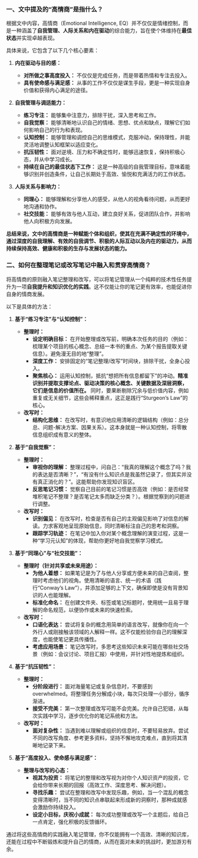 
### 一、文中提及的“高情商”是指什么？

根据文中内容，高情商（Emotional Intelligence, EQ）并不仅仅是情绪控制，而是一种涵盖了**自我管理、人际关系和内在驱动**的综合能力，旨在使个体维持在**最佳状态**并实现卓越表现。

具体来说，它包含了以下几个核心要素：

1. **内在驱动与目的感：**
    
    - **对所做之事高度投入：** 不仅仅是完成任务，而是带着热情和专注去投入。
    - **具有使命感与满足感：** 从事的工作不仅仅是谋生手段，更是一种实现自身价值和获得内心满足的途径。
2. **自我管理与调适能力：**
    
    - **练习专注：** 能够集中注意力，排除干扰，深入思考和工作。
    - **自我觉察：** 能够清晰地认识自己的情绪、思想、优点和缺点，理解它们如何影响自己的行为和表现。
    - **认知控制：** 能够管理和调控自己的思维模式，克服冲动，保持理性，并能灵活地调整认知框架以适应变化。
    - **抗压韧性：** 面对逆境、压力和不确定性时，能够迅速恢复，保持积极心态，并从中学习成长。
    - **持续在自己的最佳状态下工作：** 这是一种高级的自我管理目标，意味着能够识别并创造条件，让自己长期处于高效、愉悦和充满活力的工作状态。
3. **人际关系与影响力：**
    
    - **同理心：** 能够理解和分享他人的感受，从他人的视角看待问题，从而更好地沟通和协作。
    - **社交技能：** 能够有效与他人互动，建立良好关系，促进团队合作，并影响他人向积极方向发展。

**总结来说，文中的高情商是一种赋能个体和组织，使其在充满不确定性的环境中，通过深度的自我理解、有效的自我调节、积极的人际互动以及内在的驱动力，从而持续保持高效、健康和积极的生存与发展状态的能力。**

### 二、如何在整理笔记或改写笔记中融入和贯穿高情商？

将高情商的原则融入笔记整理和改写，可以将笔记管理从一个纯粹的技术性任务提升为一项**自我提升和知识优化的实践**。这不仅能让你的笔记更有效率，也能促进你自身的情商发展。

以下是具体的方法：

1. **基于“练习专注”与“认知控制”：**
    
    - **整理时：**
        - **设定明确目标：** 在开始整理或改写前，明确本次任务的目的（例如：梳理某个项目的核心概念、总结一本书的重点、为某个报告提取关键信息）。避免漫无目的地“整理”。
        - **深度工作：** 安排固定的“笔记整理/改写”时间块，排除干扰，全身心投入。
        - **聚焦核心：** 运用认知控制，抵抗“想把所有信息都留下”的冲动。**精准识别并提取支撑论点、驱动决策的核心概念、关键数据及深层洞察，它们是信息的价值所在。** 同时，要果断剔除冗余与低价值内容，例如重复或无关细节，这些会稀释重点，这正是践行“Sturgeon’s Law”的核心。
    - **改写时：**
        - **结构化思维：** 在改写时，有意识地应用清晰的逻辑结构（例如：总分总、问题-解决方案、因果关系）。这本身就是一种认知控制，将零散信息组织成有意义的整体。
2. **基于“自我觉察”：**
    
    - **整理时：**
        - **审视你的理解：** 整理过程中，问自己：“我真的理解这个概念了吗？我的表达是否清晰？”，“有没有什么知识点是我虽然记录了，但其实并没有真正消化的？”。这能帮助你发现知识盲区。
        - **反思笔记习惯：** 觉察自己目前的笔记习惯是否高效（例如：是否经常堆积笔记不整理？是否笔记太多而缺乏分类？）。根据觉察到的问题进行调整。
    - **改写时：**
        - **识别偏见：** 在改写时，检查是否有自己的主观偏见影响了对信息的解读。力求客观地呈现原始信息，同时清晰标注自己的思考和洞察。
        - **跟踪学习轨迹：** 在笔记中加入你对某个概念理解的演变过程，这是一种“学习元认知”的体现，帮助你更好地自我觉察学习模式。
3. **基于“同理心”与“社交技能”：**
    
    - **整理时（针对共享或未来用途）：**
        - **为他人着想：** 如果笔记是为了与他人分享或方便未来的自己查阅，整理时考虑他们的视角。使用清晰的语言、统一的术语（践行“Conway’s Law”），并添加足够的上下文，确保即使是没有背景知识的人也能理解。
        - **标准化命名：** 在创建文件夹、标签或笔记标题时，使用统一且易于理解的命名规范，以便协作或未来的快速检索。
    - **改写时：**
        - **口语化表达：** 尝试将复杂的概念用简单的语言改写，就像你在向一个外行人或刚接触该领域的人解释一样。这不仅能检验你自己的理解深度，也能使笔记更具传播性。
        - **考虑应用场景：** 笔记改写时，多思考这些知识未来可能在哪些社交场景（例如：会议讨论、项目汇报）中使用，并针对性地提炼和组织。
4. **基于“抗压韧性”：**
    
    - **整理时：**
        - **分阶段进行：** 面对海量笔记或复杂信息时，不要感到 overwhelmed。将整理任务分解成小块，每次只处理一小部分，循序渐进。
        - **接受不完美：** 第一次整理或改写可能不会完美。允许自己犯错，从每次实践中学习，逐步优化你的笔记系统和方法。
    - **改写时：**
        - **面对复杂性：** 当遇到难以理解或组织的信息时，不要轻易放弃。尝试不同的改写角度、参考更多资料，坚持不懈地攻克难点，直到将其清晰地记录下来。
5. **基于“高度投入、使命感与满足感”：**
    
    - **整理与改写的心态：**
        - **视其为投资：** 将笔记的整理和改写视为对你个人知识资产的投资，它会给你带来长期的回报（高效工作、深度思考、解决问题）。
        - **寻找乐趣：** 尝试在整理和改写中发现乐趣，例如，当一个混乱的概念变得清晰时，当不同的知识点串联起来形成新的洞察时，那种成就感会激励你持续投入。
        - **设定小目标，庆祝小成就：** 每次成功整理或改写一个主题后，给自己一点肯定，强化积极的反馈循环。

通过将这些高情商的实践融入笔记管理，你不仅能拥有一个高效、清晰的知识库，还能在过程中不断锻炼和提升自己的情商，从而在面对未来的挑战时，更加游刃有余。